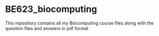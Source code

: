 # BE623_biocomputing
This repository contains all my Biocomputing course files along with the question files and answers in pdf format
